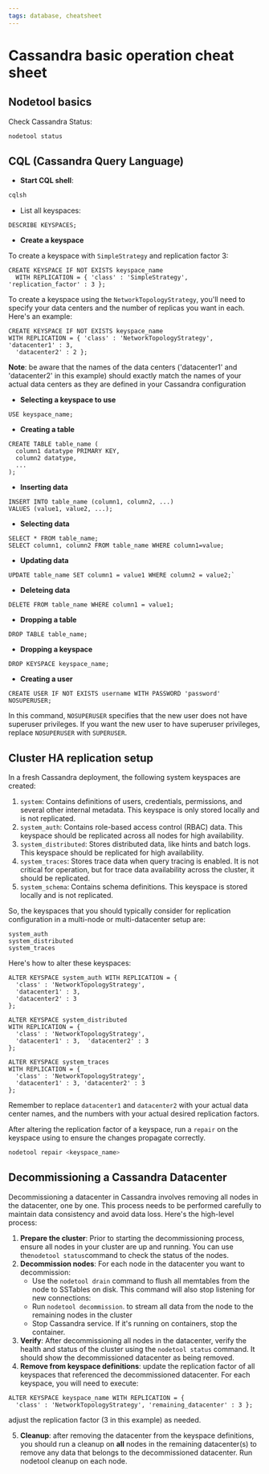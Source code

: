 ```yaml
---
tags: database, cheatsheet
---
```


# Cassandra basic operation cheat sheet

## Nodetool basics

Check Cassandra Status:

```sh
nodetool status
```

## CQL (Cassandra Query Language)

- **Start CQL shell**:

```sh
cqlsh
```

- List all keyspaces:

```cql
DESCRIBE KEYSPACES;
```

- **Create a keyspace**

To create a keyspace with `SimpleStrategy` and replication factor 3:

```cql
CREATE KEYSPACE IF NOT EXISTS keyspace_name
  WITH REPLICATION = { 'class' : 'SimpleStrategy', 'replication_factor' : 3 };
```

To create a keyspace using the `NetworkTopologyStrategy`, you'll need to specify
your data centers and the number of replicas you want in each. Here's an
example:

```cql
CREATE KEYSPACE IF NOT EXISTS keyspace_name
WITH REPLICATION = { 'class' : 'NetworkTopologyStrategy', 'datacenter1' : 3,
  'datacenter2' : 2 };
```

__Note__: be aware that the names of the data centers ('datacenter1' and
'datacenter2' in this example) should exactly match the names of your actual
data centers as they are defined in your Cassandra configuration

- **Selecting a keyspace to use**

```cql
USE keyspace_name;
```

- **Creating a table**

```cql
CREATE TABLE table_name (
  column1 datatype PRIMARY KEY,
  column2 datatype,
  ...
);
```

- **Inserting data**

```cql
INSERT INTO table_name (column1, column2, ...)
VALUES (value1, value2, ...);
```

-  **Selecting data**

```cql
SELECT * FROM table_name;
SELECT column1, column2 FROM table_name WHERE column1=value;
```

-   **Updating data**

```cql
UPDATE table_name SET column1 = value1 WHERE column2 = value2;`
```

-   **Deleteing data**

```cql
DELETE FROM table_name WHERE column1 = value1;
```

-   **Dropping a table**

```cql
DROP TABLE table_name;
```

-   **Dropping a keyspace**

```cql
DROP KEYSPACE keyspace_name;
```

- **Creating a user**

```cql
CREATE USER IF NOT EXISTS username WITH PASSWORD 'password' NOSUPERUSER;
```

In this command, `NOSUPERUSER` specifies that the new user does not have
superuser privileges. If you want the new user to have superuser privileges,
replace `NOSUPERUSER` with `SUPERUSER`.

## Cluster HA replication setup

In a fresh Cassandra deployment, the following system keyspaces are created:

1. `system`: Contains definitions of users, credentials, permissions, and
several other internal metadata. This keyspace is only stored locally and is not
replicated.
2. `system_auth`: Contains role-based access control (RBAC) data. This keyspace
should be replicated across all nodes for high availability.
3. `system_distributed`: Stores distributed data, like hints and batch logs.
This keyspace should be replicated for high availability.
4. `system_traces`: Stores trace data when query tracing is enabled. It is not
critical for operation, but for trace data availability across the cluster, it
should be replicated.
5. `system_schema`: Contains schema definitions. This keyspace is stored locally
and is not replicated.

So, the keyspaces that you should typically consider for replication
configuration in a multi-node or multi-datacenter setup are:

```
system_auth
system_distributed
system_traces
```

Here's how to alter these keyspaces:

```cql
ALTER KEYSPACE system_auth WITH REPLICATION = {
  'class' : 'NetworkTopologyStrategy',
  'datacenter1' : 3,
  'datacenter2' : 3
};

ALTER KEYSPACE system_distributed
WITH REPLICATION = {
  'class' : 'NetworkTopologyStrategy',
  'datacenter1' : 3,  'datacenter2' : 3
};

ALTER KEYSPACE system_traces
WITH REPLICATION = {
  'class' : 'NetworkTopologyStrategy',
  'datacenter1' : 3, 'datacenter2' : 3
};
```

Remember to replace `datacenter1` and `datacenter2` with your actual data center
names, and the numbers with your actual desired replication factors.

After altering the replication factor of a keyspace, run a `repair` on the
keyspace using to ensure the changes propagate correctly.

```sh
nodetool repair <keyspace_name>
```

## Decommissioning a Cassandra Datacenter

Decommissioning a datacenter in Cassandra involves removing all nodes in the
datacenter, one by one. This process needs to be performed carefully to maintain
data consistency and avoid data loss. Here's the high-level process:

1. **Prepare the cluster**: Prior to starting the decommissioning process,
ensure all nodes in your cluster are up and running. You can use the` nodetool status `command to check the status of the nodes.
2. **Decommission nodes**: For each node in the datacenter you want to
decommission:
   -  Use the `nodetool drain` command to flush all memtables from the node to
      SSTables on disk. This command will also stop listening for new
      connections:
   - Run `nodetool decommission`. to stream all data from the node to the
     remaining nodes in the cluster
   -  Stop Cassandra service. If it's running on containers, stop the container.
3. **Verify**: After decommissioning all nodes in the datacenter, verify the
health and status of the cluster using the `nodetool status` command. It should
show the decommissioned datacenter as being removed.
4. **Remove from keyspace definitions**: update the replication factor of all
keyspaces that referenced the decommissioned datacenter. For each keyspace, you
will need to execute:

```cql
ALTER KEYSPACE keyspace_name WITH REPLICATION = {
  'class' : 'NetworkTopologyStrategy', 'remaining_datacenter' : 3 };
```
adjust the replication factor (3 in this example) as needed.

5. **Cleanup**: after removing the datacenter from the keyspace definitions, you
should run a cleanup on **all** nodes in the remaining datacenter(s) to remove
any data that belongs to the decommissioned datacenter. Run nodetool cleanup on
each node.
